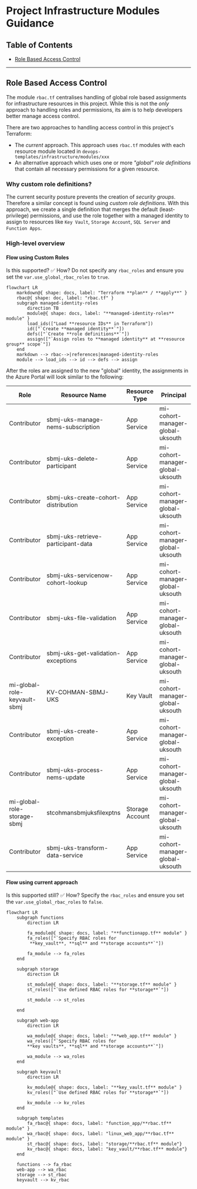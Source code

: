 # Project Infrastructure Modules Guidance

## Table of Contents

- [Role Based Access Control](#role-based-access-control)

---

## Role Based Access Control

The module `rbac.tf` centralises handling of global role based assignments for infrastructure resources in this project. While this is not the _only_ approach to handling roles and permissions, its aim is to help developers better manage access control.

There are two approaches to handling access control in this project's Terraform:

- The _current_ approach. This approach uses `rbac.tf` modules with each resource module located in `devops-templates/infrastructure/modules/xxx`
- An alternative approach which uses one or more _"global" role definitions_ that contain all necessary permissions for a given resource.

### Why custom role definitions?

The current security posture prevents the creation of _security groups_. Therefore a similar concept is found using _custom role definitions_. With this approach, we create a single definition that merges the default (least-privilege) permissions, and use the role together with a managed identity to assign to resources like `Key Vault`, `Storage Account`, `SQL Server` and `Function Apps`.

### High-level overview

#### Flow using Custom Roles

Is this supported? ✅
How? Do not specify any `rbac_roles` and ensure you set the `var.use_global_rbac_roles` to `true`.

```mermaid
flowchart LR
    markdown@{ shape: docs, label: "Terraform **plan** / **apply**" }
    rbac@{ shape: doc, label: "rbac.tf" }
    subgraph managed-identity-roles
        direction TB
        module@{ shape: docs, label: "**managed-identity-roles** module" }
        load_ids(["Load **resource IDs** in Terraform"])
        id(["`Create **managed identity**`"])
        defs(["`Create **role definitions**`"])
        assign(["`Assign roles to **managed identity** at **resource group** scope`"])
    end
    markdown --> rbac-->|references|managed-identity-roles
    module --> load_ids --> id --> defs --> assign
```

After the roles are assigned to the new "global" identity, the assignments in the Azure Portal will look similar to the following:

| Role                          | Resource Name                                 | Resource Type    | Principal                        |
|-------------------------------|-----------------------------------------------|------------------|----------------------------------|
| Contributor                   | sbmj-uks-manage-nems-subscription             | App Service      | mi-cohort-manager-global-uksouth |
| Contributor                   | sbmj-uks-delete-participant                   | App Service      | mi-cohort-manager-global-uksouth |
| Contributor                   | sbmj-uks-create-cohort-distribution           | App Service      | mi-cohort-manager-global-uksouth |
| Contributor                   | sbmj-uks-retrieve-participant-data            | App Service      | mi-cohort-manager-global-uksouth |
| Contributor                   | sbmj-uks-servicenow-cohort-lookup             | App Service      | mi-cohort-manager-global-uksouth |
| Contributor                   | sbmj-uks-file-validation                      | App Service      | mi-cohort-manager-global-uksouth |
| Contributor                   | sbmj-uks-get-validation-exceptions            | App Service      | mi-cohort-manager-global-uksouth |
| mi-global-role-keyvault-sbmj  | KV-COHMAN-SBMJ-UKS                            | Key Vault        | mi-cohort-manager-global-uksouth |
| Contributor                   | sbmj-uks-create-exception                     | App Service      | mi-cohort-manager-global-uksouth |
| Contributor                   | sbmj-uks-process-nems-update                  | App Service      | mi-cohort-manager-global-uksouth |
| mi-global-role-storage-sbmj   | stcohmansbmjuksfilexptns                      | Storage Account  | mi-cohort-manager-global-uksouth |
| Contributor                   | sbmj-uks-transform-data-service               | App Service      | mi-cohort-manager-global-uksouth |

#### Flow using current approach

Is this supported still? ✅
How? Specify the `rbac_roles` and ensure you set the `var.use_global_rbac_roles` to `false`.

```mermaid
flowchart LR
    subgraph functions
        direction LR

        fa_module@{ shape: docs, label: "**functionapp.tf** module" }
        fa_roles(["`Specify RBAC roles for
         **key_vault**, **sql** and **storage accounts**`"])

        fa_module --> fa_roles
    end

    subgraph storage
        direction LR

        st_module@{ shape: docs, label: "**storage.tf** module" }
        st_roles(["`Use defined RBAC roles for **storage**`"])

        st_module --> st_roles

    end

    subgraph web-app
        direction LR

        wa_module@{ shape: docs, label: "**web_app.tf** module" }
        wa_roles(["`Specify RBAC roles for
        **key vaults**, **sql** and **storage accounts**`"])

        wa_module --> wa_roles
    end

    subgraph keyvault
        direction LR

        kv_module@{ shape: docs, label: "**key_vault.tf** module" }
        kv_roles(["`Use defined RBAC roles for **storage**`"])

        kv_module --> kv_roles
    end

    subgraph templates
        fa_rbac@{ shape: docs, label: "function_app/**rbac.tf** module" }
        wa_rbac@{ shape: docs, label: "linux_web_app/**rbac.tf** module" }
        st_rbac@{ shape: docs, label: "storage/**rbac.tf** module"}
        kv_rbac@{ shape: docs, label: "key_vault/**rbac.tf** module"}
    end

    functions --> fa_rbac
    web-app --> wa_rbac
    storage --> st_rbac
    keyvault --> kv_rbac
```
